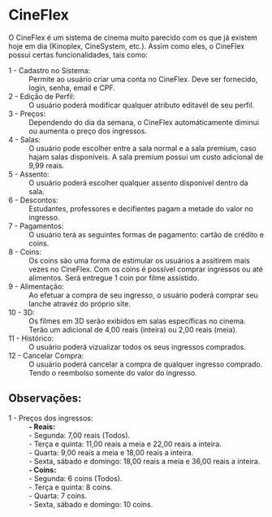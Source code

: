 # CineFlex

<p>
  O CineFlex é um sistema de cinema muito parecido com os que já existem hoje em dia (Kinoplex, CineSystem, etc.).
  Assim como eles, o CineFlex possui certas funcionalidades, tais como:
</p>

<dl>
  <dt> 1 - Cadastro no Sistema: </dt>
  <dd> 
    Permite ao usuário criar uma conta no CineFlex. Deve ser fornecido, login, senha, email e CPF.
  </dd>
  
  <dt> 2 - Edição de Perfil: </dt>
  <dd> 
    O usuário poderá modificar qualquer atributo editavél de seu perfil.
  </dd>
  
  <dt> 3 - Preços: </dt>
  <dd> 
    Dependendo do dia da semana, o CineFlex automáticamente diminui ou aumenta o preço dos ingressos.
  </dd>
  
  <dt> 4 - Salas: </dt>
  <dd> 
    O usuário pode escolher entre a sala normal e a sala premium, caso hajam salas disponíveis.
    A sala premium possui um custo adicional de 9,99 reais.
  </dd>
  
  <dt> 5 - Assento: </dt>
  <dd> 
    O usuário poderá escolher qualquer assento disponível dentro da sala.
  </dd>
  
  <dt> 6 - Descontos: </dt>
  <dd> 
    Estudantes, professores e decifientes pagam a metade do valor no ingresso.
  </dd>
  
  <dt> 7 - Pagamentos: </dt>
  <dd> 
    O usuário terá as seguintes formas de pagamento: cartão de crédito e coins.
  </dd>
  
  <dt> 8 - Coins: </dt>
  <dd> 
    Os coins são uma forma de estimular os usuários a assitirem mais vezes no CineFlex.
    Com os coins é possível comprar ingressos ou até alimentos.
    Será entregue 1 coin por filme assistido.
  </dd>
  
  <dt> 9 - Alimentação: </dt>
  <dd> 
    Ao efetuar a compra de seu ingresso, o usuário poderá comprar seu lanche atravéz do próprio site.
  </dd>
  
  <dt> 10 - 3D: </dt>
  <dd> 
    Os filmes em 3D serão exibidos em salas específicas no cinema.
    Terão um adicional de 4,00 reais (inteira) ou 2,00 reais (meia).
  </dd>
  
  <dt> 11 - Histórico: </dt>
  <dd> 
    O usuário poderá vizualizar todos os seus ingressos comprados.
  </dd>
  
  <dt> 12 - Cancelar Compra: </dt>
  <dd> 
    O usuário poderá cancelar a compra de qualquer ingresso comprado. Tendo o reembolso somente do valor do ingresso.
  </dd>
  
</dl>


## Observações:

<dl>
  
  <dt> 1 - Preços dos ingressos: </dt>
  <dd>
	<b>- Reais:</b> <br>
	  - Segunda: 7,00 reais (Todos). <br>
	  - Terça e quinta: 11,00 reais a meia e 22,00 reais a inteira. <br>
	  - Quarta: 9,00 reais a meia e 18,00 reais a inteira. <br>
	  - Sexta, sábado e domingo: 18,00 reais a meia e 36,00 reais a inteira. <br>
  </dd>
  <dd>
	<b>- Coins:</b> <br>
	  - Segunda: 6 coins (Todos). <br>
	  - Terça e quinta: 8 coins. <br>
	  - Quarta: 7 coins. <br>
	  - Sexta, sábado e domingo: 10 coins. <br>
  </dd>
 
</dl>

